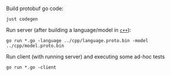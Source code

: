 
Build protobuf go code:
```shell
just codegen
```

Run server (after building a language/model in [`c++`](/../cpp)):
```shell
go run *.go -language ../cpp/language.proto.bin -model ../cpp/model.proto.bin 
```

Run client (with running server) and executing some ad-hoc tests
```shell
go run *.go -client
```
